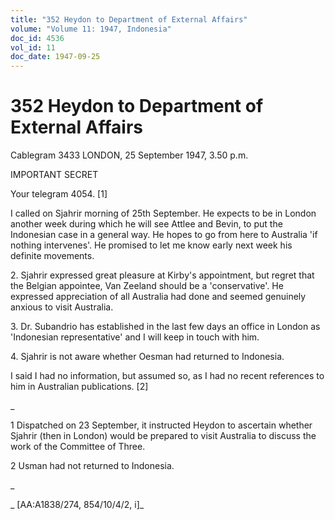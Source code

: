 ```yaml
---
title: "352 Heydon to Department of External Affairs"
volume: "Volume 11: 1947, Indonesia"
doc_id: 4536
vol_id: 11
doc_date: 1947-09-25
---
```


# 352 Heydon to Department of External Affairs

Cablegram 3433 LONDON, 25 September 1947, 3.50 p.m.

IMPORTANT SECRET

Your telegram 4054. [1]

I called on Sjahrir morning of 25th September. He expects to be in London another week during which he will see Attlee and Bevin, to put the Indonesian case in a general way. He hopes to go from here to Australia 'if nothing intervenes'. He promised to let me know early next week his definite movements.

2\. Sjahrir expressed great pleasure at Kirby's appointment, but regret that the Belgian appointee, Van Zeeland should be a 'conservative'. He expressed appreciation of all Australia had done and seemed genuinely anxious to visit Australia.

3\. Dr. Subandrio has established in the last few days an office in London as 'Indonesian representative' and I will keep in touch with him.

4\. Sjahrir is not aware whether Oesman had returned to Indonesia.

I said I had no information, but assumed so, as I had no recent references to him in Australian publications. [2]

_

1 Dispatched on 23 September, it instructed Heydon to ascertain whether Sjahrir (then in London) would be prepared to visit Australia to discuss the work of the Committee of Three.

2 Usman had not returned to Indonesia.

_

_ [AA:A1838/274, 854/10/4/2, i]_
